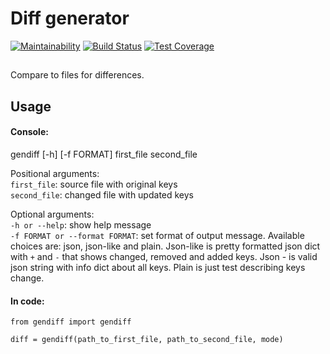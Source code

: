 # Diff generator  

[![Maintainability](https://api.codeclimate.com/v1/badges/1c074cc4be9a3a0739d5/maintainability)](https://codeclimate.com/github/DoeDeer/python-project-lvl2/maintainability)
[![Build Status](https://travis-ci.org/DoeDeer/python-project-lvl2.svg?branch=master)](https://travis-ci.org/DoeDeer/python-project-lvl2)
[![Test Coverage](https://api.codeclimate.com/v1/badges/1c074cc4be9a3a0739d5/test_coverage)](https://codeclimate.com/github/DoeDeer/python-project-lvl2/test_coverage)

##
Compare to files for differences.
##

## Usage
#### Console:
gendiff [-h] [-f FORMAT] first_file second_file

Positional arguments:  
`first_file`: source file with original keys  
`second_file`: changed file with updated keys

Optional arguments:  
`-h or --help`: show help message  
`-f FORMAT or --format FORMAT`:  set format of output message. Available choices
are: json, json-like and plain. Json-like is pretty formatted json dict with 
`+` and `-` that shows changed, removed and added keys. Json - is valid json 
string with info dict about all keys. Plain is just test describing keys change.  

#### In code:
```
from gendiff import gendiff

diff = gendiff(path_to_first_file, path_to_second_file, mode)
```